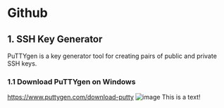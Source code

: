 # Github
## 1. SSH Key Generator
PuTTYgen is a key generator tool for creating pairs of public and private SSH keys.
### 1.1 Download PuTTYgen on Windows
https://www.puttygen.com/download-putty
![image](https://github.com/user-attachments/assets/413eb133-6c51-403e-9983-91a9bc415ad3)
This is a text!
